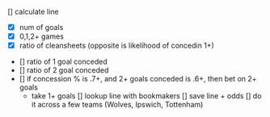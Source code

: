 [] calculate line
  - [x] num of goals
  - [x] 0,1,2+ games
  - [x] ratio of cleansheets (opposite is likelihood of concedin 1+)
  - [] ratio of 1 goal conceded
  - [] ratio of 2 goal conceded
  - [] if concession % is .7+, and 2+ goals conceded is .6+, then bet on 2+ goals
    - take 1+ goals
[] lookup line with bookmakers
[] save line + odds
[] do it across a few teams (Wolves, Ipswich, Tottenham)

